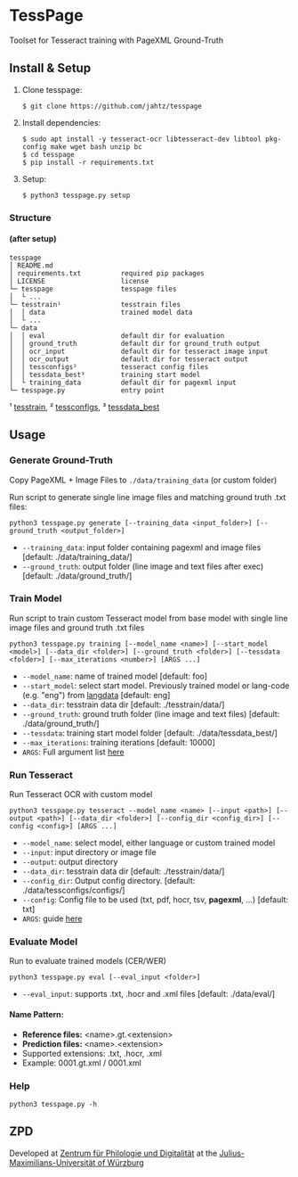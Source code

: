 # TessPage
Toolset for Tesseract training with PageXML Ground-Truth

## Install & Setup
1. Clone tesspage:
    ```
    $ git clone https://github.com/jahtz/tesspage
    ```

2. Install dependencies:
    ```
    $ sudo apt install -y tesseract-ocr libtesseract-dev libtool pkg-config make wget bash unzip bc
    $ cd tesspage
    $ pip install -r requirements.txt
   ```
3. Setup:
     ```
     $ python3 tesspage.py setup
     ```
   
### Structure
#### (after setup)
```
tesspage
│ README.md                 
│ requirements.txt          required pip packages
│ LICENSE                   license
└─ tesspage                 tesspage files
│  └ ...
└─ tesstrain¹               tesstrain files
│  │ data                   trained model data 
│  └ ...
└─ data
│  │ eval                   default dir for evaluation
│  │ ground_truth           default dir for ground_truth output
│  │ ocr_input              default dir for tesseract image input
│  │ ocr_output             default dir for tesseract output
│  │ tessconfigs²           tesseract config files
│  │ tessdata_best³         training start model 
│  └ training_data          default dir for pagexml input
└─ tesspage.py              entry point

```
¹ [tesstrain](https://github.com/tesseract-ocr/tesstrain), ² [tessconfigs](https://github.com/tesseract-ocr/tessconfigs.git), ³ [tessdata_best](https://github.com/tesseract-ocr/tessdata_best) 

## Usage
### Generate Ground-Truth
Copy PageXML + Image Files to `./data/training_data` (or custom folder)

Run script to generate single line image files and matching ground truth .txt files:
```
python3 tesspage.py generate [--training_data <input_folder>] [--ground_truth <output_folder>]
```
- `--training_data`: input folder containing pagexml and image files [default: ./data/training_data/]
- `--ground_truth`: output folder (line image and text files after exec) [default: ./data/ground_truth/]

### Train Model
Run script to train custom Tesseract model from base model with single line image files and ground truth .txt files
```
python3 tesspage.py training [--model_name <name>] [--start_model <model>] [--data_dir <folder>] [--ground_truth <folder>] [--tessdata <folder>] [--max_iterations <number>] [ARGS ...]
```
- `--model_name`: name of trained model [default: foo]
- `--start_model`: select start model. Previously trained model or lang-code (e.g. "eng") from [langdata](https://github.com/tesseract-ocr/langdata) [default: eng]
- `--data_dir`: tesstrain data dir [default: ./tesstrain/data/]
- `--ground_truth`: ground truth folder (line image and text files) [default: ./data/ground_truth/]
- `--tessdata`: training start model folder [default: ./data/tessdata_best/]
- `--max_iterations`: training iterations [default: 10000]
- `ARGS`: Full argument list [here](https://github.com/tesseract-ocr/tesstrain#train)

### Run Tesseract
Run Tesseract OCR with custom model
```
python3 tesspage.py tesseract --model_name <name> [--input <path>] [--output <path>] [--data_dir <folder>] [--config_dir <config_dir>] [--config <config>] [ARGS ...]
```
- `--model_name`: select model, either language or custom trained model
- `--input`: input directory or image file
- `--output`: output directory
- `--data_dir`: tesstrain data dir [default: ./tesstrain/data/]
- `--config_dir`: Output config directory. [default: ./data/tessconfigs/configs/]
- `--config`: Config file to be used (txt, pdf, hocr, tsv, **pagexml**, ...) [default: txt]
- `ARGS`: guide [here](https://tesseract-ocr.github.io/tessdoc/Command-Line-Usage.html)

### Evaluate Model
Run to evaluate trained models (CER/WER)
```
python3 tesspage.py eval [--eval_input <folder>]
```
- `--eval_input`: supports .txt, .hocr and .xml files [default: ./data/eval/]

#### Name Pattern:
- __Reference files:__ \<name>.gt.\<extension>
- __Prediction files:__ \<name>.\<extension>
- Supported extensions: .txt, .hocr, .xml
- Example: 0001.gt.xml / 0001.xml

### Help
```
python3 tesspage.py -h
```
## ZPD
Developed at [Zentrum für Philologie und Digitalität](https://www.uni-wuerzburg.de/en/zpd/startseite/) at the [Julius-Maximilians-Universität of Würzburg](https://www.uni-wuerzburg.de/en/home/)
